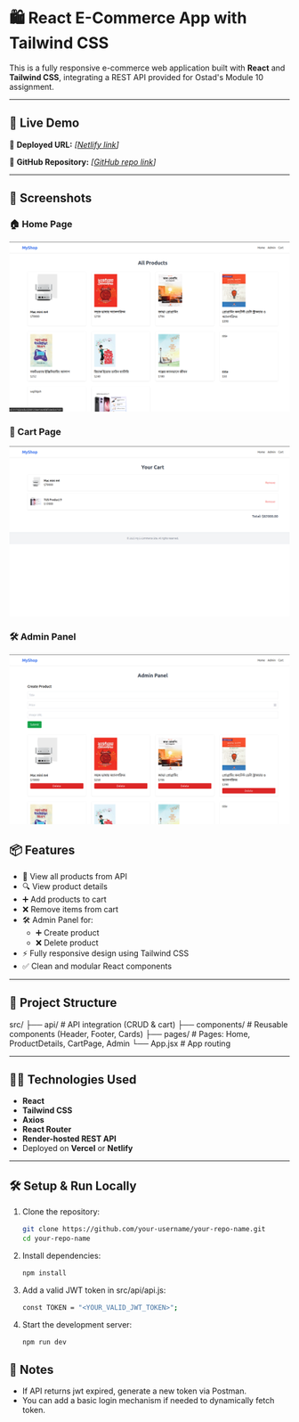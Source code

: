 # 🛍️ React E-Commerce App with Tailwind CSS

This is a fully responsive e-commerce web application built with **React** and **Tailwind CSS**, integrating a REST API provided for Ostad's Module 10 assignment.

---

## 🚀 Live Demo

🔗 **Deployed URL:** _[[Netlify link](https://regal-selkie-430bed.netlify.app/)]_

🔗 **GitHub Repository:** _[[GitHub repo link](https://github.com/ob1Kenoobi/ecommerce-ostad.git)]_

---

## 📸 Screenshots

### 🏠 Home Page

![Home Page](./public/screenshots/Home.png)

### 🛒 Cart Page

![Cart Page](./public/screenshots/Cart.png)

### 🛠 Admin Panel

![Admin Panel](./public/screenshots/Admin.png)

## 📦 Features

- 🛒 View all products from API
- 🔍 View product details
- ➕ Add products to cart
- ❌ Remove items from cart
- 🛠 Admin Panel for:
  - ➕ Create product
  - ❌ Delete product
- ⚡ Fully responsive design using Tailwind CSS
- ✅ Clean and modular React components

---

## 📁 Project Structure

src/
├── api/ # API integration (CRUD & cart)
├── components/ # Reusable components (Header, Footer, Cards)
├── pages/ # Pages: Home, ProductDetails, CartPage, Admin
└── App.jsx # App routing

---

## 🧑‍💻 Technologies Used

- **React**
- **Tailwind CSS**
- **Axios**
- **React Router**
- **Render-hosted REST API**
- Deployed on **Vercel** or **Netlify**

---

## 🛠 Setup & Run Locally

1. Clone the repository:

   ```bash
   git clone https://github.com/your-username/your-repo-name.git
   cd your-repo-name
   ```

2. Install dependencies:

   ```bash
   npm install

   ```

3. Add a valid JWT token in src/api/api.js:

   ```bash
   const TOKEN = "<YOUR_VALID_JWT_TOKEN>";

   ```

4. Start the development server:

   ```bash
   npm run dev

   ```

## 📌 Notes

<ul>
  <li>If API returns jwt expired, generate a new token via Postman.</li>
  <li>You can add a basic login mechanism if needed to dynamically fetch token.</li>
</ul>
